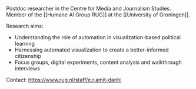 Postdoc researcher in the Centre for Media and Journalism Studies. Member of the [[Humane AI Group RUG]] at the [[University of Groningen]].

Research aims:
- Understanding the role of automation in visualization-based political learning
- Harnessing automated visualization to create a better-informed citizenship
- Focus groups, digital experiments, content analysis and walkthrough interviews

Contact: https://www.rug.nl/staff/e.r.amit-danhi